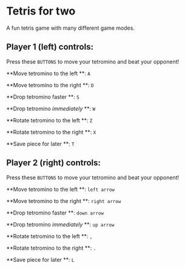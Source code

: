 # Tetris for two
A fun tetris game with many different game modes.

## Player 1 (left) controls:

Press these `BUTTONS` to move your tetromino and beat your opponent!

**Move tetromino to the left    **: `A` 

**Move tetromino to the right   **: `D` 

**Drop tetromino faster         **: `S`

**Drop tetromino *immediately*  **: `W`

**Rotate tetromino to the left  **: `Z`

**Rotate tetromino to the right **: `X`

**Save piece for later          **: `T`


## Player 2 (right) controls:

Press these `BUTTONS` to move your tetromino and beat your opponent!

**Move tetromino to the left    **: `left arrow`  

**Move tetromino to the right   **: `right arrow`  

**Drop tetromino faster         **: `down arrow` 

**Drop tetromino *immediately*  **: `up arrow` 

**Rotate tetromino to the left  **: `,` 

**Rotate tetromino to the right **: `.` 

**Save piece for later          **: `L` 

